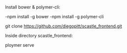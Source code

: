 Install bower & polymer-cli:

-npm install -g bower
-npm install -g polymer-cli

git clone https://github.com/diegopitt/scastle_frontend.git

Inside directory scastle_frontend:

ploymer serve

